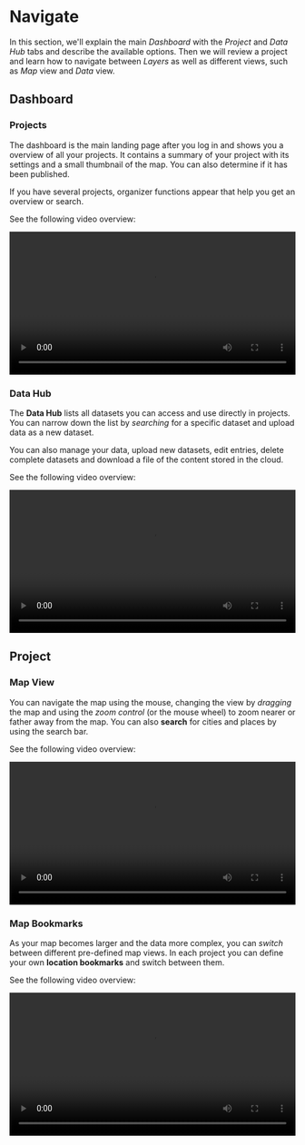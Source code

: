 # Navigate

In this section, we'll explain the main _Dashboard_ with the _Project_ and _Data Hub_ tabs and describe the available options. Then we will review a project and learn how to navigate between _Layers_ as
well as different views, such as _Map_ view and _Data_ view. 

## Dashboard

### Projects

The dashboard is the main landing page after you log in and 
shows you a overview of all your projects. It contains a summary of
your project with its settings and a small thumbnail of the map. You can also determine if it has been published.

If you have several projects, organizer 
functions appear that help you get an overview or search.

See the following video overview:

<video width="100%"  controls>
  <source src="../videos/projects-dashboard.mp4" type="video/mp4">
  <source src="../../videos/projects-dashboard.mp4" type="video/mp4">
You can view a video overview of this content <a href="../videos/projects-dashboard.mp4">here</a>.
</video>

### Data Hub

The **Data Hub** lists all datasets you can access and use directly
in projects. You can narrow down the list by _searching_ for a specific dataset and upload data as a new dataset.

You can also manage your data, upload new datasets, edit entries, delete complete datasets and download a file of the content stored in the cloud.

See the following video overview:

<video width="100%"  controls>
  <source src="../videos/data-hub.mp4" type="video/mp4">
  <source src="../../videos/data-hub.mp4" type="video/mp4">
You can view a video overview of this content <a href="../videos/data-hub.mp4">here</a>.
</video>

## Project

### Map View

You can navigate the map using the mouse, changing the view
by _dragging_ the map and using the _zoom control_ (or the mouse wheel) to zoom nearer or father away from the map. You can also **search** for cities and places by using the search bar.

See the following video overview:

<video width="100%"  controls>
  <source src="../videos/navigate-map.mp4" type="video/mp4">
  <source src="../../videos/navigate-map.mp4" type="video/mp4">
You can view a video overview of this content <a href="../videos/naivgate-map.mp4">here</a>.
</video>

### Map Bookmarks

As your map becomes larger and the data more complex, you can  _switch_ between different pre-defined map views. In each
project you can define your own **location bookmarks** and switch 
between them.

See the following video overview:

<video width="100%"  controls>
  <source src="../videos/navigate-bookmarks.mp4" type="video/mp4">
  <source src="../../videos/navigate-bookmarks.mp4" type="video/mp4">
You can view a video overview of this content <a href="../videos/navigate-bookmarks.mp4">here</a>.
</video>

